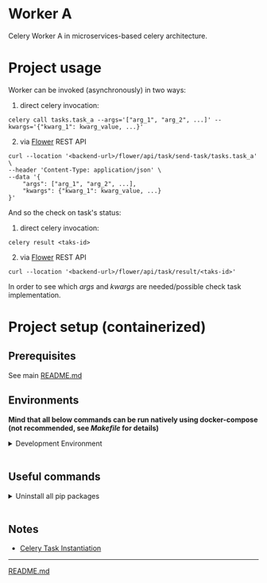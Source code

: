 # Worker A

Celery Worker A in microservices-based celery architecture.

# Project usage

Worker can be invoked (asynchronously) in two ways:

1. direct celery invocation:

```shell
celery call tasks.task_a --args='["arg_1", "arg_2", ...]' --kwargs='{"kwarg_1": kwarg_value, ...}'
```

2. via [Flower](../CeleryInfrastructure) REST API

```shell
curl --location '<backend-url>/flower/api/task/send-task/tasks.task_a' \
--header 'Content-Type: application/json' \
--data '{
    "args": ["arg_1", "arg_2", ...],
    "kwargs": {"kwarg_1": kwarg_value, ...}
}'
```

And so the check on task's status:

1. direct celery invocation:

```shell
celery result <taks-id>
```

2. via [Flower](../CeleryInfrastructure) REST API

```shell
curl --location '<backend-url>/flower/api/task/result/<taks-id>'
```

In order to see which _args_ and _kwargs_ are needed/possible check task implementation.

# Project setup (containerized)

## Prerequisites 

See main [README.md](../README.md)

## Environments

**Mind that all below commands can be run natively using docker-compose (not recommended, see _Makefile_ for details)**

<details>
<summary>Development Environment</summary>

### Prepare local environment

```shell
docker-compose --env-file=.env.local build 
```

### Run local environment

```shell
docker-compose --env-file=.env.local up -d
```

### Shut down and clean local environment

```shell
docker-compose --env-file=.env.local down
```

</details>
</br>

## Useful commands

<details>
<summary>Uninstall all pip packages</summary>

```shell
pip freeze | xargs pip uninstall -y
```

</details>
</br>

## Notes

- [Celery Task Instantiation](https://docs.celeryq.dev/en/stable/userguide/tasks.html#instantiation)

---

[README.md](../README.md)
